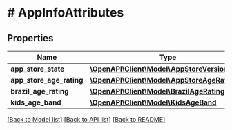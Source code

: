 # # AppInfoAttributes

## Properties

Name | Type | Description | Notes
------------ | ------------- | ------------- | -------------
**app_store_state** | [**\OpenAPI\Client\Model\AppStoreVersionState**](AppStoreVersionState.md) |  | [optional] 
**app_store_age_rating** | [**\OpenAPI\Client\Model\AppStoreAgeRating**](AppStoreAgeRating.md) |  | [optional] 
**brazil_age_rating** | [**\OpenAPI\Client\Model\BrazilAgeRating**](BrazilAgeRating.md) |  | [optional] 
**kids_age_band** | [**\OpenAPI\Client\Model\KidsAgeBand**](KidsAgeBand.md) |  | [optional] 

[[Back to Model list]](../../README.md#documentation-for-models) [[Back to API list]](../../README.md#documentation-for-api-endpoints) [[Back to README]](../../README.md)


